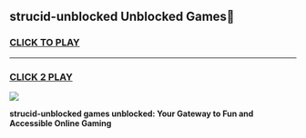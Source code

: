 
## strucid-unblocked Unblocked Games👋
<h3>
<a href="https://news.freeplayer.one?title=strucid-unblocked&ref=16F">CLICK TO PLAY</a></h3>
<hr>

<h3>
<a href="https://news.freeplayer.one?title=strucid-unblocked&ref=16F">CLICK 2 PLAY</a>
  
</h3>

<a href="https://news.freeplayer.one?title=strucid-unblocked&ref=16F/"><img src="https://clearcache.store/games.png"></a>


**strucid-unblocked games unblocked: Your Gateway to Fun and Accessible Online Gaming**
